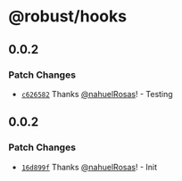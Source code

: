 # @robust/hooks

## 0.0.2

### Patch Changes

- [`c626582`](https://github.com/nahuelRosas/Robust/commit/c626582c376efd19241b5f948487b5b3427055fa) Thanks [@nahuelRosas](https://github.com/nahuelRosas)! - Testing

## 0.0.2

### Patch Changes

- [`16d899f`](https://github.com/nahuelRosas/Robust/commit/16d899f20bbdbde1ee390f245488c0d24943e814) Thanks [@nahuelRosas](https://github.com/nahuelRosas)! - Init

